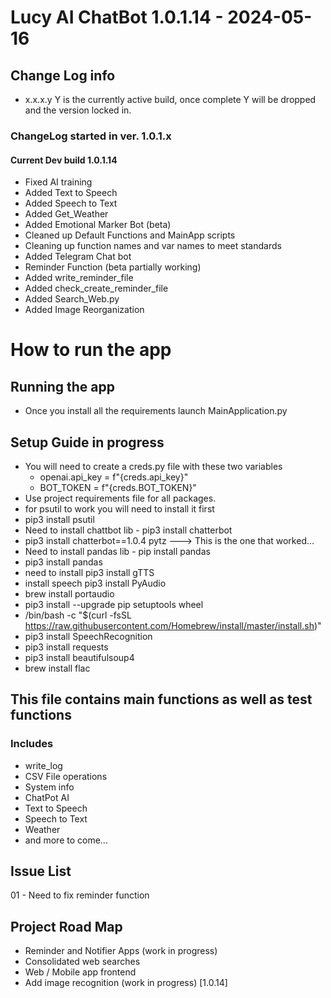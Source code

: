 # Lucy AI ChatBot 1.0.1.14 - 2024-05-16
## Change Log info
- x.x.x.y Y is the currently active build, once complete Y will be dropped and the version locked in.
### ChangeLog started in ver. 1.0.1.x
#### Current Dev build 1.0.1.14
- Fixed AI training
- Added Text to Speech
- Added Speech to Text
- Added Get_Weather
- Added Emotional Marker Bot (beta)
- Cleaned up Default Functions and MainApp scripts
- Cleaning up function names and var names to meet standards
- Added Telegram Chat bot
- Reminder Function (beta partially working)
- Added write_reminder_file
- Added check_create_reminder_file
- Added Search_Web.py
- Added Image Reorganization
 
# How to run the app
## Running the app
- Once you install all the requirements launch MainApplication.py

## Setup Guide in progress
- You will need to create a creds.py file with these two variables
  - openai.api_key = f"{creds.api_key}"
  - BOT_TOKEN = f"{creds.BOT_TOKEN}"
- Use project requirements file for all packages.
- for psutil to work you will need to install it first
- pip3 install psutil
- Need to install chattbot lib - pip3 install chatterbot
- pip3 install chatterbot==1.0.4 pytz ---> This is the one that worked...
- Need to install pandas lib - pip install pandas
- pip3 install pandas
- need to install pip3 install gTTS
- install speech pip3 install PyAudio
- brew install portaudio
- pip3 install --upgrade pip setuptools wheel
- /bin/bash -c "$(curl -fsSL https://raw.githubusercontent.com/Homebrew/install/master/install.sh)"
- pip3 install SpeechRecognition
- pip3 install requests
- pip3 install beautifulsoup4
- brew install flac
## This file contains main functions as well as test functions
### Includes
- write_log
- CSV File operations
- System info
- ChatPot AI 
- Text to Speech
- Speech to Text
- Weather
- and more to come...
## Issue List
01 - Need to fix reminder function
## Project Road Map
- Reminder and Notifier Apps (work in progress)
- Consolidated web searches
- Web / Mobile app frontend
- Add image recognition (work in progress) [1.0.14]